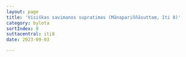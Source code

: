 ```yaml
---
layout: page
title: 'Visiškas savimanos supratimas (Mānapariññāsuttaṃ, Iti 8)'
category: bylota
sortIndex: 8
suttacentral: iti8
date: 2023-09-03

---
```

